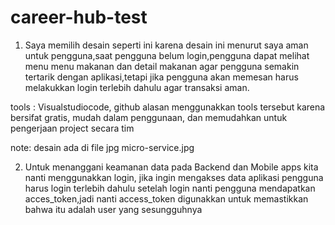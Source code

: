 # career-hub-test
1. Saya memilih desain seperti ini karena desain ini menurut saya aman untuk pengguna,saat pengguna belum login,pengguna dapat melihat menu menu makanan dan detail makanan agar pengguna semakin tertarik dengan aplikasi,tetapi jika pengguna akan memesan harus melakukkan login terlebih dahulu agar transaksi aman.

tools : Visualstudiocode, github
alasan menggunakkan tools tersebut karena bersifat gratis, mudah dalam penggunaan, dan memudahkan untuk pengerjaan project secara tim

note: desain ada di file jpg micro-service.jpg

2. Untuk menanggani keamanan data pada Backend dan Mobile apps kita nanti menggunakkan login, jika ingin mengakses data aplikasi pengguna harus login terlebih dahulu setelah login nanti pengguna mendapatkan acces_token,jadi nanti access_token digunakkan untuk memastikkan bahwa itu adalah user yang sesungguhnya
